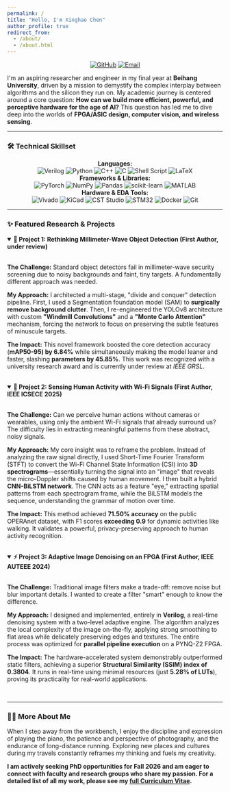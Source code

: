 ```yaml
---
permalink: /
title: "Hello, I'm Xinghao Chen"
author_profile: true
redirect_from: 
  - /about/
  - /about.html
---
```


<!-- 1. Header Banner -->


<p align="center">
  <a href="https://github.com/cxhcxh2233"><img src="https://img.shields.io/badge/GitHub-cxhcxh2233-blue?style=for-the-badge&logo=github" alt="GitHub"></a>
  <a href="mailto:cxhcxh2233@gmail.com"><img src="https://img.shields.io/badge/Email-cxhcxh2233@gmail.com-red?style=for-the-badge&logo=gmail" alt="Email"></a>
</p>

I'm an aspiring researcher and engineer in my final year at **Beihang University**, driven by a mission to demystify the complex interplay between algorithms and the silicon they run on. My academic journey is centered around a core question: **How can we build more efficient, powerful, and perceptive hardware for the age of AI?** This question has led me to dive deep into the worlds of **FPGA/ASIC design, computer vision, and wireless sensing**.

---

### 🛠️ Technical Skillset

<p align="center">
  <b>Languages:</b><br>
  <img src="https://img.shields.io/badge/Verilog-A8B1B6?style=for-the-badge&logo=verilog&logoColor=white" alt="Verilog"/>
  <img src="https://img.shields.io/badge/Python-3776AB?style=for-the-badge&logo=python&logoColor=white" alt="Python"/>
  <img src="https://img.shields.io/badge/C++-00599C?style=for-the-badge&logo=cplusplus&logoColor=white" alt="C++"/>
  <img src="https://img.shields.io/badge/C-A8B9CC?style=for-the-badge&logo=c&logoColor=black" alt="C"/>
  <img src="https://img.shields.io/badge/Shell_Script-121011?style=for-the-badge&logo=gnu-bash&logoColor=white" alt="Shell Script"/>
  <img src="https://img.shields.io/badge/LaTeX-008080?style=for-the-badge&logo=latex&logoColor=white" alt="LaTeX"/>
  <br>
  <b>Frameworks & Libraries:</b><br>
  <img src="https://img.shields.io/badge/PyTorch-EE4C2C?style=for-the-badge&logo=pytorch&logoColor=white" alt="PyTorch"/>
  <img src="https://img.shields.io/badge/NumPy-013243?style=for-the-badge&logo=numpy&logoColor=white" alt="NumPy"/>
  <img src="https://img.shields.io/badge/Pandas-150458?style=for-the-badge&logo=pandas&logoColor=white" alt="Pandas"/>
  <img src="https://img.shields.io/badge/scikit--learn-F7931E?style=for-the-badge&logo=scikit-learn&logoColor=white" alt="scikit-learn"/>
  <img src="https://img.shields.io/badge/MATLAB-0076A8?style=for-the-badge&logo=mathworks&logoColor=white" alt="MATLAB"/>
  <br>
  <b>Hardware & EDA Tools:</b><br>
  <img src="https://img.shields.io/badge/Vivado-D22A0F?style=for-the-badge&logo=xilinx&logoColor=white" alt="Vivado"/>
  <img src="https://img.shields.io/badge/KiCad-314193?style=for-the-badge&logo=kicad&logoColor=white" alt="KiCad"/>
  <img src="https://img.shields.io/badge/CST-003366?style=for-the-badge" alt="CST Studio"/>
  <img src="https://img.shields.io/badge/STM32-03234B?style=for-the-badge&logo=stmicroelectronics&logoColor=white" alt="STM32"/>
  <img src="https://img.shields.io/badge/Docker-2496ED?style=for-the-badge&logo=docker&logoColor=white" alt="Docker"/>
  <img src="https://img.shields.io/badge/Git-F05032?style=for-the-badge&logo=git&logoColor=white" alt="Git"/>
</p>

---

### ✨ Featured Research & Projects

<details open markdown="1">
<summary><strong>🔎 Project 1: Rethinking Millimeter-Wave Object Detection (First Author, under review)</strong></summary>
<br>


<!-- Text-Image Layout: Image on the right -->

**The Challenge:** Standard object detectors fail in millimeter-wave security screening due to noisy backgrounds and faint, tiny targets. A fundamentally different approach was needed.

**My Approach:** I architected a multi-stage, "divide and conquer" detection pipeline. First, I used a Segmentation foundation model (SAM) to **surgically remove background clutter**. Then, I re-engineered the YOLOv8 architecture with custom **"Windmill Convolutions"** and a **"Monte Carlo Attention"** mechanism, forcing the network to focus on preserving the subtle features of minuscule targets.

**The Impact:** This novel framework boosted the core detection accuracy (**mAP50-95) by 6.84%** while simultaneously making the model leaner and faster, slashing **parameters by 45.85%**. This work was recognized with a university research award and is currently under review at *IEEE GRSL*.

<br clear="all" />
</details>


<details open markdown="1">
<summary><strong>📡 Project 2: Sensing Human Activity with Wi-Fi Signals (First Author, IEEE ICSECE 2025)</strong></summary>
<br>


<!-- Text-Image Layout: Image on the right -->


**The Challenge:** Can we perceive human actions without cameras or wearables, using only the ambient Wi-Fi signals that already surround us? The difficulty lies in extracting meaningful patterns from these abstract, noisy signals.

**My Approach:** My core insight was to reframe the problem. Instead of analyzing the raw signal directly, I used Short-Time Fourier Transform (STFT) to convert the Wi-Fi Channel State Information (CSI) into **3D spectrograms**—essentially turning the signal into an "image" that reveals the micro-Doppler shifts caused by human movement. I then built a hybrid **CNN-BiLSTM network**. The CNN acts as a feature "eye," extracting spatial patterns from each spectrogram frame, while the BiLSTM models the sequence, understanding the grammar of motion over time.

**The Impact:** This method achieved **71.50% accuracy** on the public OPERAnet dataset, with F1 scores **exceeding 0.9** for dynamic activities like walking. It validates a powerful, privacy-preserving approach to human activity recognition.

<br clear="all" />
</details>


<details open markdown="1">
<summary><strong>⚡ Project 3: Adaptive Image Denoising on an FPGA (First Author, IEEE AUTEEE 2024)</strong></summary>
<br>


<!-- Text-Image Layout: Image on the right -->


**The Challenge:** Traditional image filters make a trade-off: remove noise but blur important details. I wanted to create a filter "smart" enough to know the difference.

**My Approach:** I designed and implemented, entirely in **Verilog**, a real-time denoising system with a two-level adaptive engine. The algorithm analyzes the local complexity of the image on-the-fly, applying strong smoothing to flat areas while delicately preserving edges and textures. The entire process was optimized for **parallel pipeline execution** on a PYNQ-Z2 FPGA.

**The Impact:** The hardware-accelerated system demonstrably outperformed static filters, achieving a superior **Structural Similarity (SSIM) index of 0.3804**. It runs in real-time using minimal resources (just **5.28% of LUTs**), proving its practicality for real-world applications.

<br clear="all" />
</details>

---

### 👨‍💻 More About Me

When I step away from the workbench, I enjoy the discipline and expression of playing the piano, the patience and perspective of photography, and the endurance of long-distance running. Exploring new places and cultures during my travels constantly reframes my thinking and fuels my creativity.

**I am actively seeking PhD opportunities for Fall 2026 and am eager to connect with faculty and research groups who share my passion. For a detailed list of all my work, please see my [full Curriculum Vitae](./cv.md).**
